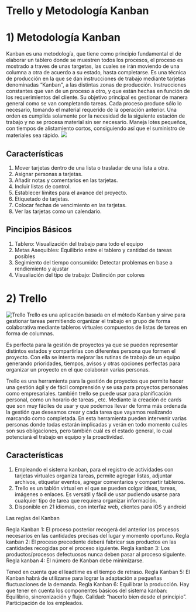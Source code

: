 Trello y Metodología Kanban
===========================

# 1) Metodología Kanban
Kanban es una metodología, que tiene como principio fundamental el de elaborar un tablero donde se muestren todos los procesos, el proceso es mostrado a traves de unas targetas, las cuales se irán moviendo de una columna a otra de acuerdo a su estado, hasta completarse.
Es una técnica de producción en la que se dan instrucciones de trabajo mediante tarjetas denominadas “Kanban", a las distintas zonas de producción. Instrucciones constantes que van de un proceso a otro, y que están hechas en función de los requerimientos del cliente. Su objetivo principal es gestionar de manera general como se van completando tareas. Cada proceso produce sólo lo necesario, tomando el material requerido de la operación anterior. Una orden es cumplida solamente por la necesidad de la siguiente estación de trabajo y no se procesa material sin ser necesario. Maneja lotes pequeños, con tiempos de alistamiento cortos, consiguiendo así que el suministro de materiales sea rápido.
![](https://www.e-quipu.pe/dinamic/publicacion/imagen/full/TZnZlBr-PTekbolHVwCYcoMWx.png)
## Características
1) Mover tarjetas dentro de una lista o trasladar de una lista a otra.
2) Asignar personas a tarjetas.
3) Añadir notas y comentarios en las tarjetas.
4) Incluir listas de control.
5) Establecer límites para el avance del proyecto.
6) Etiquetado de tarjetas.
7) Colocar fechas de vencimiento en las tarjetas.
8) Ver las tarjetas como un calendario.

## Pincipios Básicos
1) Tablero: Visualización del trabajo para todo el equipo
2) Metas Asequibles: Equilibrio entre el tablero y cantidad de tareas posibles
3) Segimiento del tiempo consumido: Detectar problemas en base a rendiemiento y ajustar
4) Visualiación del tipo de trabajo: Distinción por colores

# 2) Trello
![Trello](https://tentulogo.com/wp-content/uploads/cabecera-post-startup-trello-cover-1.jpg)
Trello es una aplicación basada en el método Kanban y sirve para gestionar tareas permitiendo organizar el trabajo en grupo de forma colaborativa mediante tableros virtuales compuestos de listas de tareas en forma de columnas.

Es perfecta para la gestión de proyectos ya que se pueden representar distintos estados y compartirlas con diferentes persona que formen el proyecto. Con ella se intenta mejorar las rutinas de trabajo de un equipo generando prioridades, tiempos, avisos y otras opciones perfectas para organizar un proyecto en el que colaboran varias personas.

Trello es una herramienta para la gestión de proyectos que permite hacer una gestión ágil y de fácil comprensión y se usa para proyectos personales como empresariales. también trello se puede usar para planificación personal, como un horario de tareas , etc.  Mediante la creación de cards que son muy fáciles de usar y que podemos llevar de forma más ordenada la gestión que deseamos crear y cada tarea que vayamos realizando marcando como completada. En esta herramienta pueden intervenir varias personas donde todas estarán implicadas y verán en todo momento cuáles son sus obligaciones, pero también cuál es el estado general, lo cual potenciará el trabajo en equipo y la proactividad.

## Características
1) Empleando el sistema kanban, para el registro de actividades con tarjetas virtuales organiza tareas, permite agregar listas, adjuntar archivos, etiquetar eventos, agregar comentarios y compartir tableros.
2) Trello es un tablón virtual en el que se pueden colgar ideas, tareas, imágenes o enlaces. Es versátil y fácil de usar pudiendo usarse para cualquier tipo de tarea que requiera organizar información.
3) Disponible en 21 idiomas, con interfaz web, clientes para iOS y android


  Las reglas del Kanban

Regla Kanban 1:
El proceso posterior recogerá del anterior los procesos necesarios en las cantidades precisas del lugar y momento oportuno.
Regla kanban 2:
El proceso precedente deberá fabricar sus productos en las cantidades recogidas por el proceso siguiente.
Regla kanban 3:
Los productos/procesos defectuosos nunca deben pasar al proceso siguiente.
Regla kanban 4:
El número de Kanban debe minimizarse.

Tened en cuenta que el leadtime es el tiempo de retraso.
Regla Kanban 5:
El Kanban habrá de utilizarse para lograr la adaptación a pequeñas fluctuaciones de la demanda.
Regla Kanban 6:
Equilibrar la producción. Hay que tener en cuenta los componentes básicos del sistema kanban:
Equilibrio, sincronización y flujo.
Calidad: “hacerlo bien desde el principio”.
Participación de los empleados.
